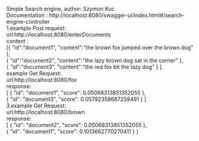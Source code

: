 Simple Search engine, author: Szymon Kuc\
Documentation : http://localhost:8080/swagger-ui/index.html#/search-engine-controller \
1.example Post request:\
url:http://localhost:8080/enterDocuments \
content :\
[{
"id":"document1",
"content":"the brown fox jumped over the brown dog"
},\
{
"id":"document2",
"content":"the lazy brown dog sat in the corner"
},\
{
"id":"document3",
"content":"the red fox bit the lazy dog"
}
]\
example Get Request:\
url:http://localhost:8080/fox \
response:\
[
{
"id": "document1",
"score": 0.05068313851352055
}, \
{
"id": "document3",
"score": 0.05792358687259491
}
]\
3.example Get Request:\
url:http://localhost:8080/brown \
response:\
[
{
"id": "document2",
"score": 0.05068313851352055
}, \
{
"id": "document1",
"score": 0.1013662770270411
}
]
